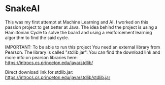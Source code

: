 # SnakeAI
This was my first attempt at Machine Learning and AI. I worked on this passion project to get better at Java. 
The idea behind the project is using a Hamiltonian Cycle to solve the board and using a reinforcement learning algorithm to find the said cycle.

IMPORTANT:
To be able to run this project You need an external library from Pearson. The library is called "stdlib.jar".
You can find the download link and more info on pearson libraries here:
https://introcs.cs.princeton.edu/java/stdlib/

Direct download link for stdlib.jar:
https://introcs.cs.princeton.edu/java/stdlib/stdlib.jar
